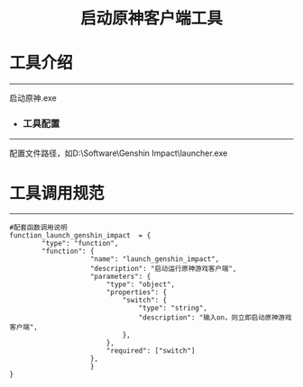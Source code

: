 
<h1><p align='center' >启动原神客户端工具</p></h1>



#  工具介绍
***
   启动原神.exe



* ### 工具配置
***
   配置文件路径，如D:\Software\Genshin Impact\launcher.exe
  

# 工具调用规范
***
   ```
   #配套函数调用说明
   function_launch_genshin_impact  = {
           "type": "function",
           "function": {
                       "name": "launch_genshin_impact",
                       "description": "启动运行原神游戏客户端",
                       "parameters": {
                           "type": "object",
                           "properties": {
                               "switch": {
                                   "type": "string",
                                   "description": "输入on，则立即启动原神游戏客户端",
                               },
                           },
                           "required": ["switch"]
                       },
                       }
   }
   ```


